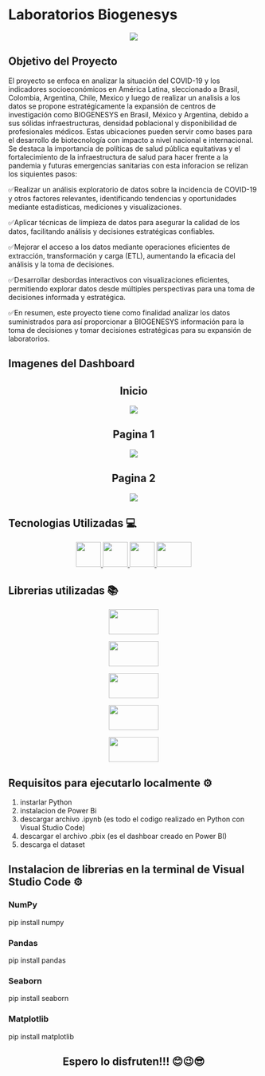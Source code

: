 # Laboratorios Biogenesys
<p align="center">
<img src="https://github.com/Julian-Mateus/LaboratoriosBiogenesys/assets/158619680/462b4140-d58a-42af-a251-33b048a9d746">
</p>


## Objetivo del Proyecto

El proyecto se enfoca en analizar la situación del COVID-19 y los indicadores socioeconómicos en América Latina, sleccionado a Brasil, Colombia, Argentina, Chile, Mexico y luego de realizar un analisis a los datos se propone estratégicamente la expansión de centros de investigación como BIOGENESYS en Brasil, México y Argentina, debido a sus sólidas infraestructuras, densidad poblacional y disponibilidad de profesionales médicos. Estas ubicaciones pueden servir como bases para el desarrollo de biotecnología con impacto a nivel nacional e internacional. Se destaca la importancia de políticas de salud pública equitativas y el fortalecimiento de la infraestructura de salud para hacer frente a la pandemia y futuras emergencias sanitarias con esta inforacion se relizan los siquientes pasos:

✅Realizar un análisis exploratorio de datos sobre la incidencia de COVID-19 y otros factores relevantes, identificando tendencias y oportunidades mediante estadísticas, mediciones y visualizaciones.

✅Aplicar técnicas de limpieza de datos para asegurar la calidad de los datos, facilitando análisis y decisiones estratégicas confiables.

✅Mejorar el acceso a los datos mediante operaciones eficientes de extracción, transformación y carga (ETL), aumentando la eficacia del análisis y la toma de decisiones.

✅Desarrollar desbordas interactivos con visualizaciones eficientes, permitiendo explorar datos desde múltiples perspectivas para una toma de decisiones informada y estratégica.

✅En resumen, este proyecto tiene como finalidad analizar los datos suministrados para así proporcionar a BIOGENESYS  información para la toma de decisiones y tomar decisiones estratégicas para su expansión de laboratorios.



## Imagenes del Dashboard
<h2 align="center">
Inicio
</h2>
<p align="center">
<img src="https://github.com/Julian-Mateus/LaboratoriosBiogenesys/assets/158619680/123f3f3a-b2ea-4822-8ec4-28ceecaca8e2">
</p>


<h2 align="center">
Pagina 1
</h2>
<p align="center">
<img src="https://github.com/Julian-Mateus/LaboratoriosBiogenesys/assets/158619680/ac804bf3-b618-4efe-9dd5-dfbffcf3ee9a">
</p>

<h2 align="center">
Pagina 2
</h2> 
<p align="center">
<img src="https://github.com/Julian-Mateus/LaboratoriosBiogenesys/assets/158619680/cbc0eff6-291a-4665-8ac8-fff37acdecfa">
</p>




## Tecnologias Utilizadas 💻
<p align="center">
</a>
        <a href="https://powerbi.microsoft.com/es-es/desktop/" target="_blank">
        <img src="https://github.com/Julian-Mateus/LaboratoriosBiogenesys/assets/158619680/69922e76-015b-4d0c-900d-afdebd3f4354"             width="50" height="50" />
    </a>
        <a href="https://www.python.org/" target="_blank">
        <img src="https://github.com/Julian-Mateus/LaboratoriosBiogenesys/assets/158619680/c3d168ba-e4b0-442b-884e-c7bc4028a054"             width="50" height="50" />
    </a>
    </a>
        <a href="https://code.visualstudio.com/" target="_blank">
          <img src="https://github.com/Julian-Mateus/LaboratoriosBiogenesys/assets/158619680/1f9e5382-8e67-4679-b83c-a505dc6424a9" width="50" height="50" /> 
    </a>
        <a href="https://jupyter.org/"" target="_blank">
         <img src="https://github.com/Julian-Mateus/LaboratoriosBiogenesys/assets/158619680/c8f2ff1d-e076-4497-a445-bc2a868d26e5" width="70" height="50" />
    </a>
</p>

## Librerias utilizadas 📚
<p align="center">
<img src="https://github.com/Julian-Mateus/LaboratoriosBiogenesys/assets/158619680/a91a306b-d5fb-4fb2-8c0e-596ff21481b7" width="100" height="50" /> 
</p>
  <p align="center">
<img src="https://github.com/Julian-Mateus/LaboratoriosBiogenesys/assets/158619680/172d928f-8b5b-4754-9912-fe1c5c44a4fe" width="100" height="50" /> 
    </p>
    <p align="center">
<img src="https://github.com/Julian-Mateus/LaboratoriosBiogenesys/assets/158619680/09c53ac7-9ace-4f02-b8ac-847c8d54fdbd" width="100" height="50" /> 
</p>
<p align="center">
<img src="https://github.com/Julian-Mateus/LaboratoriosBiogenesys/assets/158619680/4918df46-f568-4b45-b244-cbf30fdbead4" width="100" height="50" />
</p>
<p align="center">
<img src="https://github.com/Julian-Mateus/LaboratoriosBiogenesys/assets/158619680/bf7b08c0-480d-45d3-a474-b446d16a2092" width="100" height="50" /> 
</p>


## Requisitos para ejecutarlo localmente ⚙️

1. instarlar Python
3. instalacion de Power Bi
4. descargar archivo .ipynb (es todo el codigo realizado en Python con Visual Studio Code)
5. descargar el archivo .pbix (es el dashboar creado en Power BI)
6. descarga el dataset

## Instalacion de librerias en la terminal de Visual Studio Code ⚙️
### NumPy
pip install numpy 
### Pandas
pip install pandas
### Seaborn
pip install seaborn
###  Matplotlib
pip install matplotlib





<h2 align="center">
Espero lo disfruten!!! 😊😉😎
</h2>




